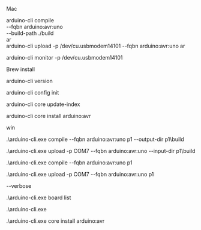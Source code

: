  

Mac 

arduino-cli compile \
    --fqbn arduino:avr:uno \
    --build-path ./build \
    ar \
arduino-cli upload -p /dev/cu.usbmodem14101 --fqbn arduino:avr:uno ar 

arduino-cli monitor -p /dev/cu.usbmodem14101 

 

 

Brew install 

arduino-cli version 

arduino-cli config init  

arduino-cli core update-index 

arduino-cli core install arduino:avr 

 

 

win 

 .\arduino-cli.exe compile --fqbn arduino:avr:uno p1 --output-dir p1\build 

.\arduino-cli.exe upload -p COM7 --fqbn arduino:avr:uno --input-dir p1\build 

 

  

 .\arduino-cli.exe compile --fqbn arduino:avr:uno p1 

.\arduino-cli.exe upload -p COM7 --fqbn arduino:avr:uno p1 

 

--verbose 

.\arduino-cli.exe board list 

.\arduino-cli.exe 

.\arduino-cli.exe core install arduino:avr 

 

 

 